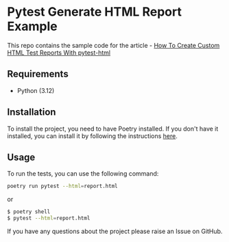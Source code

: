 # Pytest Generate HTML Report Example

This repo contains the sample code for the article - [How To Create Custom HTML Test Reports With pytest-html](https://pytest-with-eric.com/plugins/pytest-html/)


## Requirements
* Python (3.12)

## Installation

To install the project, you need to have Poetry installed. If you don't have it installed, you can install it by following the instructions [here](https://python-poetry.org/docs/#installation).

## Usage

To run the tests, you can use the following command:

```bash
poetry run pytest --html=report.html
```

or
```bash
$ poetry shell
$ pytest --html=report.html
```

If you have any questions about the project please raise an Issue on GitHub.